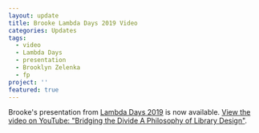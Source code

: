 ```yaml
---
layout: update
title: Brooke Lambda Days 2019 Video
categories: Updates
tags:
  - video
  - Lambda Days
  - presentation
  - Brooklyn Zelenka
  - fp
project: ''
featured: true
---
```

Brooke's presentation from [Lambda Days 2019](http://www.lambdadays.org/lambdadays2019) is now available. [View the video on YouTube: "Bridging the Divide A Philosophy of Library Design"](https://www.youtube.com/watch?v=fxe5NzHDxpk).
